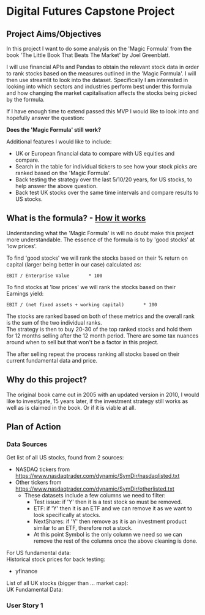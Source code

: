 # Digital Futures Capstone Project

## Project Aims/Objectives

In this project I want to do some analysis on the 'Magic Formula' from the book 'The Little Book That Beats The Market' by Joel Greenblatt. 

I will use financial APIs and Pandas to obtain the relevant stock data in order to rank stocks based on the measures outlined in the 'Magic Formula'.
I will then use streamlit to look into the dataset. Specifically I am interested in
looking into which sectors and industries perform best under this formula and how changing
the market capitalisation affects the stocks being picked by the formula.

If I have enough time to extend passed this MVP I would like to look into and
hopefully answer the question:

**Does the 'Magic Formula' still work?**

Additional features I would like to include:

- UK or European financial data to compare with US equities and compare.
- Search in the table for individual tickers to see how your stock picks are ranked based on the 'Magic Formula'.
- Back testing the strategy over the last 5/10/20 years, for US stocks, to help answer the above question.
- Back test UK stocks over the same time intervals and compare results to US stocks.

## What is the formula? - [How it works](https://www.magicformulainvesting.com/Home/HowItWorks)

Understanding what the 'Magic Formula' is will no doubt make this project more understandable.
The essence of the formula is to by 'good stocks' at 'low prices'.

To find 'good stocks' we will rank the stocks based on their % return on capital
(larger being better in our case) calculated as:

    EBIT / Enterprise Value       * 100
To find stocks at 'low prices' we will rank the stocks based on their Earnings yield:

    EBIT / (net fixed assets + working capital)       * 100

The stocks are ranked based on both of these metrics and the overall rank
is the sum of the two individual ranks.\
The strategy is then to buy 20-30 of the top ranked stocks and hold them for 12 months
selling after the 12 month period. There are some tax nuances around when to sell but that
won't be a factor in this project.

The after selling repeat the process ranking all stocks based on their current
fundamental data and price.

## Why do this project?

The original book came out in 2005 with an updated version in 2010, I would like 
to investigate, 15 years later, if the investment strategy still works as well as
is claimed in the book. Or if it is viable at all.

## Plan of Action

### Data Sources

Get list of all US stocks, found from 2 sources:

- NASDAQ tickers from https://www.nasdaqtrader.com/dynamic/SymDir/nasdaqlisted.txt
- Other tickers from https://www.nasdaqtrader.com/dynamic/SymDir/otherlisted.txt
  - These datasets include a few columns we need to filter:
    - Test issue: if 'Y' then it is a test stock so must be removed.
    - ETF: if 'Y' then it is an ETF and we can remove it as we want to look specifically at stocks.
    - NextShares: if 'Y' then remove as it is an investment product similar to an ETF, therefore not a stock.
    - At this point Symbol is the only column we need so we can remove the rest of the columns once the above cleaning is done.

For US fundamental data: \
Historical stock prices for back testing:

- yfinance

List of all UK stocks (bigger than ... market cap): \
UK Fundamental Data:

### User Story 1
